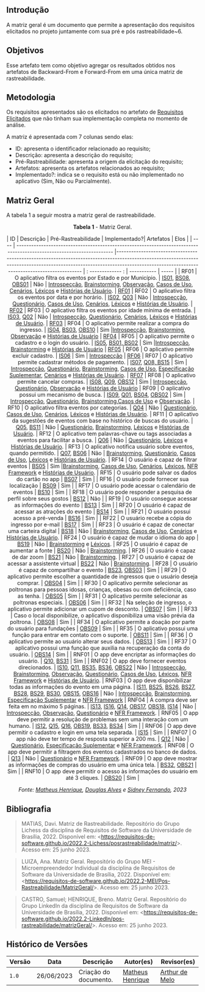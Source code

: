 ## Introdução

A matriz geral é um documento que permite a apresentação dos requisitos elicitados no projeto juntamente com sua pré e pós rastreabilidade~6.

## Objetivos

Esse artefato tem como objetivo agregar os resultados obtidos nos artefatos de Backward-From e Forward-From em uma única matriz de rastreabilidade.

## Metodologia

Os requisitos apresentados são os elicitados no artefato de [Requisitos Elicitados](../../elicitacao/requisitos_elicitados) que não tinham sua implementação completa no momento de análise.

A matriz é apresentada com 7 colunas sendo elas:

- ID: apresenta o identificador relacionado ao requisito;
- Descrição: apresenta a descrição do requisito;
- Pré-Rastreabilidade: apresenta a origem da elicitação do requisito;
- Artefatos: apresenta os artefatos relacionados ao requisito;
- Implementado?: indica se o requisito está ou não implementado no aplicativo (Sim, Não ou Parcialmente).

## Matriz Geral

A tabela 1 a seguir mostra a matriz geral de rastreabilidade.


<center>

**Tabela 1** - Matriz Geral.

| ID   | Descrição | Pré-Rastreabilidade   | Implementado?| Artefatos | Elos |
| ---- | --------------------------------------------------------------------------------------------------------------------- |--------------------------------------------------------------------------------------------------------------------------------------------------------------------------------------------------------------------------- | : ------------- : | ----------- | ----- |
| RF01 | O aplicativo filtra os eventos por Estado e por Município.                                                            | <a href="../tecnicas/introspeccao/#anchor_IS">IS01</a>, <a href="../tecnicas/brainstorming/#anchor_BS">BS08</a>, <a href="../tecnicas/observacao/#anchor_OBS">OBS01</a>                                                    | Não           | [Introspecção](../../elicitacao/tecnicas/introspeccao), [Brainstorming](../../elicitacao/tecnicas/brainstorming), [Observação](../../elicitacao/tecnicas/observacao), [Casos de Uso](../../modelagem/useCase), [Cenários](../../modelagem/cenarios), [Léxicos](../../modelagem/lexicos) e [Histórias de Usuário](../../modelagem/agil/historia-de-usuario). | [RF01](../pos-rastreabilidade#rf01)
| RF02 | O aplicativo filtra os eventos por data e por horário.                                                                | <a href="../tecnicas/introspeccao/#anchor_IS">IS02</a>, <a href="../tecnicas/questionario/#anchor_Q">Q03</a>  | Não           | [Introspecção](../../elicitacao/tecnicas/introspeccao), [Questionário](../../elicitacao/tecnicas/questionario), [Casos de Uso](../../modelagem/useCase), [Cenários](../../modelagem/cenarios), [Léxicos](../../modelagem/lexicos) e [Histórias de Usuário](../../modelagem/agil/historia-de-usuario). | [RF02](../pos-rastreabilidade#rf02)
| RF03 | O aplicativo filtra os eventos por idade mínima de entrada.                                                           | <a href="../tecnicas/introspeccao/#anchor_IS">IS03</a>, <a href="../tecnicas/questionario/#anchor_Q">Q02</a>   | Não           | [Introspecção](../../elicitacao/tecnicas/introspeccao), [Questionário](../../elicitacao/tecnicas/questionario), [Cenários](../../modelagem/cenarios), [Léxicos](../../modelagem/lexicos) e [Histórias de Usuário](../../modelagem/agil/historia-de-usuario). | [RF03](../pos-rastreabilidade#rf03)
| RF04 | O aplicativo permite realizar a compra do ingresso.   | <a href="../tecnicas/introspeccao/#anchor_IS">IS04</a>, <a href="../tecnicas/brainstorming/#anchor_BS">BS03</a>, <a href="../tecnicas/observacao/#anchor_OBS">OBS10</a> | Sim           |[Introspecção](../../elicitacao/tecnicas/introspeccao), [Brainstorming](../../elicitacao/tecnicas/brainstorming), [Observação](../../elicitacao/tecnicas/observacao) e [Histórias de Usuário](../../modelagem/agil/historia-de-usuario) | [RF04](../pos-rastreabilidade#rf04)
| RF05 | O aplicativo permite o cadastro e o login do usuário.                                                                 | <a href="../tecnicas/introspeccao/#anchor_IS">IS05</a>, <a href="../tecnicas/brainstorming/#anchor_BS">BS01, <a href="../tecnicas/brainstorming/#anchor_BS">BS02</a>                                                           | Sim           |[Introspecção](../../elicitacao/tecnicas/introspeccao), [Brainstorming](../../elicitacao/tecnicas/brainstorming) e [Histórias de Usuário](../../modelagem/agil/historia-de-usuario) | [RF05](../pos-rastreabilidade#rf05)
| RF06 | O aplicativo permite excluir cadastro.  | <a href="../tecnicas/introspeccao/#anchor_IS">IS06</a>  | Sim           | [Introspecção](../../elicitacao/tecnicas/introspeccao) | [RF06](../pos-rastreabilidade#rf06)
| RF07 | O aplicativo permite cadastrar métodos de pagamento.                                                                  | <a href="../tecnicas/introspeccao/#anchor_IS">IS07</a>, <a href="../tecnicas/questionario/#anchor_Q">Q08, <a href="../tecnicas/brainstorming/#anchor_BS">BS15</a>                                                          | Sim           | [Introspecção](../../elicitacao/tecnicas/introspeccao), [Questionário](../../elicitacao/tecnicas/questionario), [Brainstorming](../../elicitacao/tecnicas/brainstorming), [Casos de Uso](../../modelagem/useCase), [Especificação Suplementar](../../modelagem/especificacao-suplementar), [Cenários](../../modelagem/cenarios) e [Histórias de Usuário](../../modelagem/agil/historia-de-usuario). | [RF07](../pos-rastreabilidade#rf07) 
| RF08 | O aplicativo permite cancelar compras.                                                                                | <a href="../tecnicas/introspeccao/#anchor_IS">IS08</a>, <a href="../tecnicas/questionario/#anchor_Q">Q09</a>, <a href="../tecnicas/observacao/#anchor_IS">OBS12</a>                                                        | Sim           | [Introspecção](../../elicitacao/tecnicas/introspeccao), [Questionário](../../elicitacao/tecnicas/questionario), [Observação](../../elicitacao/tecnicas/observacao) e [Histórias de Usuário](../../modelagem/agil/historia-de-usuario)
| RF09 | O aplicativo possui um mecanismo de busca. | <a href="../tecnicas/introspeccao/#anchor_IS">IS09</a>, <a href="../tecnicas/questionario/#anchor_Q">Q01</a>, <a href="../tecnicas/brainstorm/#anchor_BS">BS04</a>, <a href="../tecnicas/observacao/#anchor_OBS">OBS02</a> | Sim           | [Introspecção](../../elicitacao/tecnicas/introspeccao), [Questionário](../../elicitacao/tecnicas/questionario), [Brainstorming](../../elicitacao/tecnicas/brainstorming),[Casos de Uso](../../modelagem/useCase) e [Observação](../../elicitacao/tecnicas/observacao).
| RF10 | O aplicativo filtra eventos por categorias.                                                                           | <a href="../tecnicas/questionario/#anchor_Q">Q04</a>                                                                                                                                                                       | Não           | [Questionário](../../elicitacao/tecnicas/questionario), [Casos de Uso](../../modelagem/useCase), [Cenários](../../modelagem/cenarios), [Léxicos](../../modelagem/lexicos) e [Histórias de Usuário](../../modelagem/agil/historia-de-usuario).
| RF11 | O aplicativo da sugestões de eventos com base no histórico de buscas do usuário.                                      | <a href="../tecnicas/questionario/#anchor_Q">Q05</a>, <a href="../tecnicas/brainstorming/#anchor_BS">BS11</a>                                                                                                              | Não           | [Questionário](../../elicitacao/tecnicas/questionario), [Brainstorming](../../elicitacao/tecnicas/brainstorming), [Léxicos](../../modelagem/lexicos) e [Histórias de Usuário](../../modelagem/agil/historia-de-usuario).
| RF12 | O aplicativo tem palavras-chave ou tags associadas a eventos para facilitar a busca.                                  | <a href="../tecnicas/questionario/#anchor_Q">Q06</a>                                                                                                                                                                       | Não           | [Questionário](../../elicitacao/tecnicas/questionario), [Léxicos](../../modelagem/lexicos) e [Histórias de Usuário](../../modelagem/agil/historia-de-usuario).
| RF13 | O aplicativo notifica usuário sobre eventos, quando permitido.                                                        | <a href="../tecnicas/questionario/#anchor_Q">Q07</a>, <a href="../tecnicas/brainstorming/#anchor_BS">BS06</a>                                                                                                              | Não           | [Brainstorming](../../elicitacao/tecnicas/brainstorming), [Questionário](../../elicitacao/tecnicas/questionario), [Casos de Uso](../../modelagem/useCase), [Léxicos](../../modelagem/lexicos) e [Histórias de Usuário](../../modelagem/agil/historia-de-usuario).
| RF14 | O usuário é capaz de filtrar eventos | <a href="../tecnicas/brainstorming/#anchor_BS">BS05</a>                                                                                      | Sim           |[Brainstorming](../../elicitacao/tecnicas/brainstorming), [Casos de Uso](../../modelagem/useCase), [Cenários](../../modelagem/cenarios), [Léxicos](../../modelagem/lexicos), [NFR Framework](../../modelagem/agil/nfrframework) e [Histórias de Usuário](../../modelagem/agil/historia-de-usuario).
| RF15 | O usuário pode salvar os dados do cartão no app                                                                       | <a href="../tecnicas/brainstorming/#anchor_BS">BS07</a>                                                                                                                                                                    | Sim           |
| RF16 | O usuário pode fornecer sua localização                                                                               | <a href="../tecnicas/brainstorming/#anchor_BS">BS09</a>                                                                                                                                                                    | Sim           |
| RF17 | O usuário pode acessar o calendário de eventos                                                                        | <a href="../tecnicas/brainstorming/#anchor_BS">BS10</a>                                                                                                                                                                    | Sim           |
| RF18 | O usuário pode responder a pesquisa de perfil sobre seus gostos                                                       | <a href="../tecnicas/brainstorming/#anchor_BS">BS12</a>                                                                                                                                                                    | Não           |
| RF19 | O usuário consegue acessar as informações do evento                                                                   | <a href="../tecnicas/brainstorming/#anchor_BS">BS13</a>                                                                                                                                                                    | Sim           |
| RF20 | O usuário é capaz de acessar as atrações do evento                                                                    | <a href="../tecnicas/brainstorming/#anchor_BS">BS14</a>                                                                                                                                                                    | Sim           |
| RF21 | O usuário possui acesso a pré-venda                                                                                   | <a href="../tecnicas/brainstorming/#anchor_BS">BS16</a>                                                                                                                                                                    | Sim           |
| RF22 | O usuário recebe a cópia do ingresso por e-mail                                                                       | <a href="../tecnicas/brainstorming/#anchor_BS">BS17</a>                                                                                                                                                                    | Sim           |
| RF23 | O usuário é capaz de conectar uma carteira digital                                                                    | <a href="../tecnicas/brainstorming/#anchor_BS">BS18</a>                                                                                                                                                                    | Não           | [Brainstorming](../../elicitacao/tecnicas/brainstorming), [Casos de Uso](../../modelagem/useCase), [Cenários](../../modelagem/cenarios) e [Histórias de Usuário](../../modelagem/agil/historia-de-usuario).
| RF24 | O usuário é capaz de mudar o idioma do app                                                                            | <a href="../tecnicas/brainstorming/#anchor_BS">BS19</a>                                                                                                                                                                    | Não           | [Brainstorming](../../elicitacao/tecnicas/brainstorming) e [Léxicos](../../modelagem/lexicos).
| RF25 | O usuário é capaz de aumentar a fonte                                                                                 | <a href="../tecnicas/brainstorming/#anchor_BS">BS20</a>                                                                                                                                                                    | Não           | [Brainstorming](../../elicitacao/tecnicas/brainstorming).
| RF26 | O usuário é capaz de dar zoom                                                                                         | <a href="../tecnicas/brainstorming/#anchor_BS">BS21</a>                                                                                                                                                                    | Não           | [Brainstorming](../../elicitacao/tecnicas/brainstorming).
| RF27 | O usuário é capaz de acessar a assistente virtual                                                                     | <a href="../tecnicas/brainstorming/#anchor_BS">BS22</a>                                                                                                                                                                    | Não           | [Brainstorming](../../elicitacao/tecnicas/brainstorming).
| RF28 | O usuário é capaz de compartilhar o evento                                                                            | <a href="../tecnicas/brainstorming/#anchor_BS">BS23</a>, <a href="../tecnicas/observacao/#anchor_OBS">OBS03</a>                                                                                                            | Sim           |
| RF29 | O aplicativo permite escolher a quantidade de ingressos que o usuário deseja comprar.                                 | <a href="../tecnicas/observacao/#anchor_OBS">OBS04</a>                                                                                                                                                                     | Sim           |
| RF30 | O aplicativo permite selecionar as poltronas para pessoas idosas, crianças, obesas ou com deficiência, caso as tenha. | <a href="../tecnicas/observacao/#anchor_OBS">OBS05</a>                                                                                                                                                                     | Sim           |
| RF31 | O aplicativo permite selecionar as poltronas especiais.                                                               | <a href="../tecnicas/observacao/#anchor_OBS">OBS06</a>                                                                                                                                                                     | Sim           |
| RF32 | Na seleção de ingresso, o aplicativo permite adicionar um cupom de desconto.                                          | <a href="../tecnicas/observacao/#anchor_OBS">OBS07</a>                                                                                                                                                                     | Sim           |
| RF33 | Caso o local disponibilize, o aplicativo disponibiliza uma visão prévia da poltrona.                                  | <a href="../tecnicas/observacao/#anchor_OBS">OBS08</a>                                                                                                                                                                     | Sim           |
| RF34 | O aplicativo permite a doação por parte do usuário para fundações                                                     | <a href="../tecnicas/observacao/#anchor_OBS">OBS09</a>                                                                                                                                                                     | Sim           |
| RF35 | O aplicativo possui uma função para entrar em contato com o suporte.                                                  | <a href="../tecnicas/observacao/#anchor_OBS">OBS11</a>                                                                                                                                                                     | Sim           |
| RF36 | O aplicativo permite ao usuário alterar seus dados.                                                                   | <a href="../tecnicas/observacao/#anchor_OBS">OBS13</a>                                                                                                                                                                     | Sim           |
| RF37 | O aplicativo possui uma função que auxilia na recuperação da conta do usuário.                                        | <a href="../tecnicas/observacao/#anchor_OBS">OBS14</a>                                                                                                                                                                     | Sim           |
| RNF01 | O app deve encriptar as informações do usuário.                               | [Q10](../tecnicas/questionario/#anchor_QNF), [BS31](../tecnicas/brainstorming/#anchor_BSNF)                                                                                                                                                                                                                                                                                                                                                   | Sim           |
| RNF02 | O app deve fornecer eventos direcionados.                                     | [IS10](../tecnicas/introspeccao/#anchor_IS), [Q11](../tecnicas/questionario/#anchor_QNF), [BS35](../tecnicas/brainstorming/#anchor_BSNF), [BS36](../tecnicas/brainstorming/#anchor_BSNF), [OBS22](../tecnicas/observacao/#anchor_OBSNF)                                                                                                                                                                                                       | Não           | [Introspecção](../../elicitacao/tecnicas/introspeccao), [Brainstorming](../../elicitacao/tecnicas/brainstorming), [Observação](../../elicitacao/tecnicas/observacao), [Questionário](../../elicitacao/tecnicas/questionario), [Casos de Uso](../../modelagem/useCase), [Léxicos](../../modelagem/lexicos), [NFR Framework](../../modelagem/agil/nfrframework) e [Histórias de Usuário](../../modelagem/agil/historia-de-usuario).
| RNF03 | O app deve disponibilizar todas as informações do evento em uma página.       | [IS11](../tecnicas/introspeccao/#anchor_IS), [BS25](../tecnicas/brainstorming/#anchor_BSNF), [BS26](../tecnicas/brainstorming/#anchor_BSNF), [BS27](../tecnicas/brainstorming/#anchor_BSNF), [BS28](../tecnicas/brainstorming/#anchor_BSNF), [BS29](../tecnicas/brainstorming/#anchor_BSNF), [BS30](../tecnicas/brainstorming/#anchor_BSNF), [OBS15](<(../tecnicas/observacao/#anchor_OBSNF)>), [OBS16](../tecnicas/observacao/#anchor_OBSNF) | Não           | [Introspecção](../../elicitacao/tecnicas/introspeccao), [Brainstorming](../../elicitacao/tecnicas/brainstorming), [Especificação Suplementar](../../modelagem/especificacao-suplementar) e [NFR Framework](../../modelagem/agil/nfrframework)
| RNF04 | A compra deve ser feita em no máximo 5 páginas.                               | [IS13](../tecnicas/introspeccao/#anchor_IS), [IS16](../tecnicas/introspeccao/#anchor_IS), [Q14](../tecnicas/questionario/#anchor_QNF), [OBS17](../tecnicas/observacao/#anchor_OBSNF), [OBS18](../tecnicas/observacao/#anchor_OBSNF), [IS14](../tecnicas/introspeccao/#anchor_IS)                                                                                                                                                              | Não           | [Introspecção](../../elicitacao/tecnicas/introspeccao), [Observação](../../elicitacao/tecnicas/observacao), [Questionário](../../elicitacao/tecnicas/questionario) e [NFR Framework](../../modelagem/agil/nfrframework).
| RNF05 | O app deve permitir a resolução de problemas sem uma interação com um humano. | [IS12](../tecnicas/introspeccao/#anchor_IS), [Q15](../tecnicas/questionario/#anchor_QNF), [Q16](../tecnicas/questionario/#anchor_QNF), [OBS19](../tecnicas/observacao/#anchor_OBSNF), [BS33](../tecnicas/brainstorming/#anchor_BSNF), [BS34](../tecnicas/brainstorming/#anchor_BSNF)                                                                                                                                                          |       Sim        |
| RNF06 | O app deve permitir o cadastro e login em uma tela separada.                  | [IS15](../tecnicas/introspeccao/#anchor_IS)                                                                                                                                                                                                                                                                                                                                                                                                   | Sim           |
| RNF07 | O app não deve ter tempo de resposta superior a 200 ms.                       | [Q12](../tecnicas/questionario/#anchor_QNF)                                                                                                                                                                                                                                                                                                                                                                                                   | Não           | [Questionário](../../elicitacao/tecnicas/questionario), [Especificação Suplementar](../../modelagem/especificacao-suplementar) e [NFR Framework](../../modelagem/agil/nfrframework).
| RNF08 | O app deve permitir a filtragem dos eventos cadastrados no banco de dados.    | [Q13](../tecnicas/questionario/#anchor_QNF)                                                                                                                                                                                                                                                                                                                                                                                                   | Não           | [Questionário](../../elicitacao/tecnicas/questionario) e [NFR Framework](../../modelagem/agil/nfrframework).
| RNF09 | O app deve mostrar as informações de compras do usuário em uma única tela.    | [BS32](../tecnicas/brainstorming/#anchor_BSNF), [OBS21](../tecnicas/observacao/#anchor_OBSNF)                                                                                                                                                                                                                                                                                                                                                 |   Sim             |
| RNF10 | O app deve permitir o acesso às informações do usuário em até 3 cliques.      | [OBS20](../tecnicas/observacao/) | Sim           |

_Fonte: [Matheus Henrique](https://github.com/mathonaut), [Douglas Alves](https://github.com/dougAlvs) e [Sidney Fernando](https://github.com/nando3d3), 2023_

</center>



## Bibliografia

> MATIAS, Davi. Matriz de Rastreabilidade. Repositório do Grupo Lichess da disciplina de Requisitos de Software da Universidade de Brasília, 2022. Disponível em: <<https://requisitos-de-software.github.io/2022.2-Lichess/posrastreabilidade/matriz/>>. Acesso em: 25 junho 2023.

> LUIZA, Ana. Matriz Geral. Repositório do Grupo MEI - Microempreendedor Individual da disciplina de Requisitos de Software da Universidade de Brasília, 2022. Disponível em: <<https://requisitos-de-software.github.io/2022.2-MEI/Pos-Rastreabilidade/MatrizGeral/>>. Acesso em: 25 junho 2023.

> CASTRO, Samuel; HENRIQUE, Breno. Matriz Geral. Repositório do Grupo LinkedIn da disciplina de Requisitos de Software da Universidade de Brasília, 2022. Disponível em: <<https://requisitos-de-software.github.io/2022.2-LinkedIn/pos-rastreabilidade/matrizGeral/>>. Acesso em: 25 junho 2023.

## Histórico de Versões

| Versão | Data       | Descrição             | Autor(es)                                        | Revisor(es)                                    |
| ------ | ---------- | --------------------- | ------------------------------------------------ | ---------------------------------------------- |
| `1.0`  | 26/06/2023 | Criação do documento. | [Matheus Henrique](https://github.com/mathonaut) | [Arthur de Melo](https://github.com/arthurmlv) |
